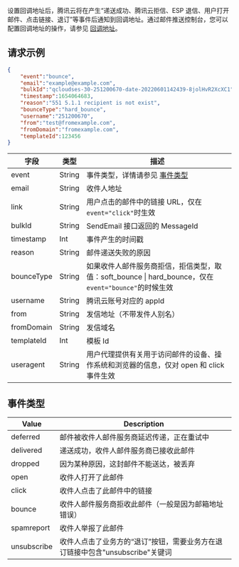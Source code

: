 设置回调地址后，腾讯云将在产生“递送成功、腾讯云拒信、ESP 退信、用户打开邮件、点击链接、退订”等事件后通知到回调地址。通过邮件推送控制台，您可以配置回调地址的操作，请参见 [回调地址](https://cloud.tencent.com/document/product/1288/55194)。

## 请求示例
```json
{
    "event":"bounce",
    "email":"example@example.com",
    "bulkId":"qcloudses-30-251200670-date-20220601142439-8jolHvR2XcXC1",
    "timestamp":1654064683,
    "reason":"551 5.1.1 recipient is not exist",
    "bounceType":"hard_bounce",
    "username":"251200670",
    "from":"test@fromexample.com",
    "fromDomain":"fromexample.com",
    "templateId":123456
}
```

| 字段         | 类型     | 描述                                                                                 |
| ---------- | ------ | ---------------------------------------------------------------------------------- |
| event      | String | 事件类型，详情请参见 [事件类型](https://cloud.tencent.com/document/product/1288/52368#Event_Type) |
| email      | String | 收件人地址                                                                              |
| link       | String | 用户点击的邮件中的链接 URL，仅在`event="click"`时生效                                               |
| bulkId     | String | SendEmail 接口返回的 MessageId                                                          |
| timestamp  | Int    | 事件产生的时间戳                                                                           |
| reason     | String | 邮件递送失败的原因                                                                          |
| bounceType | String | 如果收件人邮件服务商拒信，拒信类型，取值：soft\_bounce \| hard\_bounce，仅在`event="bounce"`的时候生效           |
| username   | String | 腾讯云账号对应的 appId                                                                     |
| from       | String | 发信地址（不带发件人别名）                                                                      |
| fromDomain | String | 发信域名                                                                               |
| templateId | Int    | 模板 Id                                                                              |
| useragent | String | 用户代理提供有关用于访问邮件的设备、操作系统和浏览器的信息，仅对 open 和 click 事件生效

## 事件类型[](id:Event_Type)
Value|Description
--|--
deferred|邮件被收件人邮件服务商延迟传递，正在重试中
delivered|递送成功，收件人邮件服务商已接收此邮件
dropped|因为某种原因，这封邮件不能送达，被丢弃
open|收件人打开了此邮件
click|收件人点击了此邮件中的链接
bounce|收件人邮件服务商拒收此邮件（一般是因为邮箱地址错误）
spamreport|收件人举报了此邮件
unsubscribe|收件人点击了业务方的“退订”按钮，需要业务方在退订链接中包含"unsubscribe"关键词
